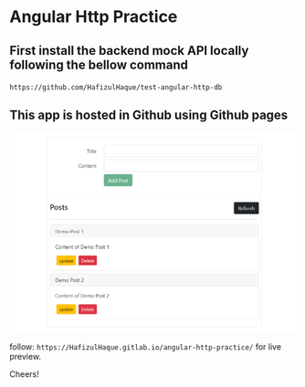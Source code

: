 # Angular Http Practice

## First install the backend mock API locally following the bellow command

`https://github.com/HafizulHaque/test-angular-http-db`

## This app is hosted in Github using Github pages 

![screenshot of the UI](UI-Screenshot.PNG)

follow: `https://HafizulHaque.gitlab.io/angular-http-practice/` for live preview.

Cheers!
